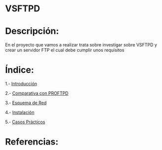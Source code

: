 # VSFTPD

# Descripción:
En el proyecto que vamos a realizar trata sobre investigar sobre VSFTPD y crear un servidor
FTP el cual debe cumplir unos requisitos

# Índice:
1.- [Introducción](https://github.com/Juanrdls/VSFTPD/blob/main/Introduccion.md)

2.- [Comparativa con PROFTPD](https://github.com/Juanrdls/VSFTPD/blob/main/Comparativa.md)

3.- [Esquema de Red](https://github.com/Juanrdls/VSFTPD/blob/main/Esquema.md)

4.- [Instalación]()

5.- [Casos Prácticos]()

# Referencias:
